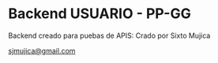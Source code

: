 # Backend USUARIO - PP-GG

Backend creado para puebas de APIS: Crado por Sixto Mujica

sjmujica@gmail.com